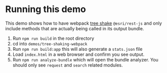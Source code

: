 # Running this demo

This demo shows how to have webpack [tree shake](https://rollupjs.org/guide/en#tree-shaking) `@esri/rest-js` and only include methods that are actually being called in its output bundle.

1. Run `npm run build` in the root directory
1. cd into `demos/tree-shaking-webpack`
1. Run `npm run build:app` this will also generate a `stats.json` file
1. Load `index.html` in a web browser and confirm you see output.
1. Run `npm run analyze-bundle` which will open the bundle analyzer. You should only see `request` and `search` related modules.
